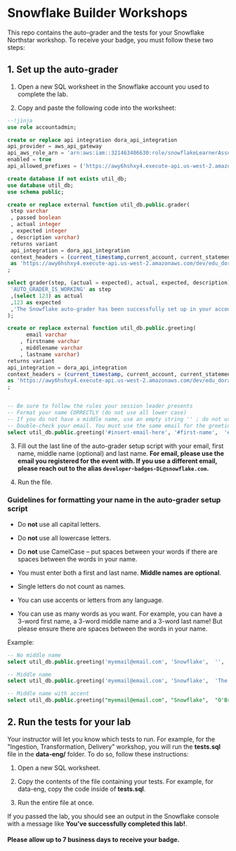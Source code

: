 # Snowflake Builder Workshops

This repo contains the auto-grader and the tests for your Snowflake Northstar workshop. To receive your badge, you must follow these two steps:

## 1. Set up the auto-grader

1. Open a new SQL worksheet in the Snowflake account you used to complete the lab.

2. Copy and paste the following code into the worksheet:

```sql
--!jinja
use role accountadmin;

create or replace api integration dora_api_integration 
api_provider = aws_api_gateway 
api_aws_role_arn = 'arn:aws:iam::321463406630:role/snowflakeLearnerAssumedRole' 
enabled = true 
api_allowed_prefixes = ('https://awy6hshxy4.execute-api.us-west-2.amazonaws.com/dev/edu_dora');

create database if not exists util_db;
use database util_db;
use schema public;

create or replace external function util_db.public.grader(        
 step varchar     
 , passed boolean     
 , actual integer     
 , expected integer    
 , description varchar) 
 returns variant 
 api_integration = dora_api_integration 
 context_headers = (current_timestamp,current_account, current_statement, current_account_name) 
 as 'https://awy6hshxy4.execute-api.us-west-2.amazonaws.com/dev/edu_dora/grader'  
;  

select grader(step, (actual = expected), actual, expected, description) as graded_results from (SELECT
 'AUTO_GRADER_IS_WORKING' as step
 ,(select 123) as actual
 ,123 as expected
 ,'The Snowflake auto-grader has been successfully set up in your account!' as description
);

create or replace external function util_db.public.greeting(
      email varchar
    , firstname varchar
    , middlename varchar
    , lastname varchar)
returns variant
api_integration = dora_api_integration
context_headers = (current_timestamp, current_account, current_statement, current_account_name) 
as 'https://awy6hshxy4.execute-api.us-west-2.amazonaws.com/dev/edu_dora/greeting'
; 


-- Be sure to follow the rules your session leader presents
-- Format your name CORRECTLY (do not use all lower case)
-- If you do not have a middle name, use an empty string '' ; do not use "null" in place of any values
-- Double-check your email. You must use the same email for the greeting as you used to register
select util_db.public.greeting('#insert-email-here', '#first-name',  '#middle-name',  '#last-name');
```

3. Fill out the last line of the auto-grader setup script with your email, first name, middle name (optional) and last name. **For email, please use the email you registered for the event with. If you use a different email, please reach out to the alias `developer-badges-DL@snowflake.com`.**

4. Run the file.

### Guidelines for formatting your name in the auto-grader setup script

- Do **not** use all capital letters.

- Do **not** use all lowercase letters.

- Do **not** use CamelCase – put spaces between your words if there are spaces between the words in your name.

- You must enter both a first and last name. **Middle names are optional**.

- Single letters do not count as names.

- You can use accents or letters from any language.

- You can use as many words as you want. For example, you can have a 3-word first name, a 3-word middle name and a 3-word last name! But please ensure there are spaces between the words in your name.

Example:

```sql
-- No middle name
select util_db.public.greeting('myemail@email.com', 'Snowflake',  '',  'Bear');

-- Middle name
select util_db.public.greeting('myemail@email.com', 'Snowflake',  'The',  'Bear');

-- Middle name with accent
select util_db.public.greeting("myemail@email.com", "Snowflake",  "O'Brien",  "Bear");
```

## 2. Run the tests for your lab

Your instructor will let you know which tests to run. For example, for the "Ingestion, Transformation, Delivery" workshop, you will run the **tests.sql** file in the **data-eng/** folder. To do so, follow these instructions:

1. Open a new SQL worksheet.

2. Copy the contents of the file containing your tests. For example, for data-eng, copy the code inside of **tests.sql**.

3. Run the entire file at once.

If you passed the lab, you should see an output in the Snowflake console with a message like **You've successfully completed this lab!**.

#### Please allow up to 7 business days to receive your badge.
